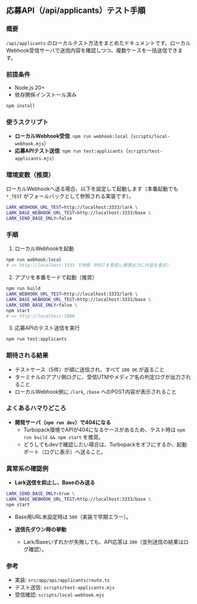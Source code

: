 ## 応募API（/api/applicants）テスト手順

### 概要
`/api/applicants` のローカルテスト方法をまとめたドキュメントです。ローカルWebhook受信サーバで送信内容を確認しつつ、複数ケースを一括送信できます。

### 前提条件
- Node.js 20+
- 依存関係インストール済み
```bash
npm install
```

### 使うスクリプト
- **ローカルWebhook受信**: `npm run webhook:local`（`scripts/local-webhook.mjs`）
- **応募APIテスト送信**: `npm run test:applicants`（`scripts/test-applicants.mjs`）

### 環境変数（推奨）
ローカルWebhookへ送る場合、以下を設定して起動します（本番起動でも `*_TEST` がフォールバックとして参照される実装です）。

```bash
LARK_WEBHOOK_URL_TEST=http://localhost:3333/lark \
LARK_BASE_WEBHOOK_URL_TEST=http://localhost:3333/base \
LARK_SEND_BASE_ONLY=false
```

### 手順
1) ローカルWebhookを起動
```bash
npm run webhook:local
# => http://localhost:3333 で待受（POSTを受信し標準出力に内容を表示）
```

2) アプリを本番モードで起動（推奨）
```bash
npm run build
LARK_WEBHOOK_URL_TEST=http://localhost:3333/lark \
LARK_BASE_WEBHOOK_URL_TEST=http://localhost:3333/base \
LARK_SEND_BASE_ONLY=false \
npm start
# => http://localhost:3000
```

3) 応募APIのテスト送信を実行
```bash
npm run test:applicants
```

### 期待される結果
- テストケース（5件）が順に送信され、すべて `200 OK` が返ること
- ターミナルのアプリ側ログに、受信UTMやメディア名の判定ログが出力されること
- ローカルWebhook側に `/lark`, `/base` へのPOST内容が表示されること

### よくあるハマりどころ
- **開発サーバ（`npm run dev`）で404になる**
  - Turbopack環境でAPIが404になるケースがあるため、テスト時は `npm run build && npm start` を推奨。
  - どうしてもdevで確認したい場合は、Turbopackをオフにするか、起動ポート（ログに表示）へ送ること。

### 異常系の確認例
- **Lark送信を抑止し、Baseのみ送る**
```bash
LARK_SEND_BASE_ONLY=true \
LARK_BASE_WEBHOOK_URL_TEST=http://localhost:3333/base \
npm start
```
  - Base用URL未設定時は `500`（実装で早期エラー）。

- **送信先ダウン時の挙動**
  - Lark/Baseいずれかが失敗しても、API応答は `200`（並列送信の結果はログ確認）。

### 参考
- 実装: `src/app/api/applicants/route.ts`
- テスト送信: `scripts/test-applicants.mjs`
- 受信確認: `scripts/local-webhook.mjs`


